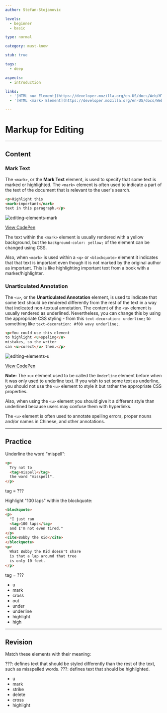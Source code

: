 ```yaml
---
author: Stefan-Stojanovic

levels:
  - beginner
  - basic

type: normal

category: must-know

stub: true

tags:
  - deep

aspects:
  - introduction

links:
  - '[HTML <u> Element](https://developer.mozilla.org/en-US/docs/Web/HTML/Element/u){documentation}'
  - '[HTML <mark> Element](https://developer.mozilla.org/en-US/docs/Web/HTML/Element/mark){documentation}'

---
```

# Markup for Editing
---
## Content

### Mark Text

The `<mark>`, or the **Mark Text** element, is used to specify that some text is marked or highlighted. The `<mark>` element is often used to indicate a part of the text of the document that is relevant to the user's search.

```html
<p>Highlight this
<mark>important</mark>
text in this paragraph.</p>
```
![editing-elements-mark](https://img.enkipro.com/55f1527201f294f0c317f4a3701727f3.png)

[View CodePen](https://codepen.io/enkidevs/pen/GBrJdP)

The text within the `<mark>` element is usually rendered with a yellow background, but the `background-color: yellow;` of the element can be changed using CSS.

Also, when `<mark>` is used within a `<q>` or `<blockquote>` element it indicates that that text is important even though it is not marked by the original author as important. This is like highlighting important text from a book with a marker/highlighter.


### Unarticulated Annotation

The `<u>`, or the **Unarticulated Annotation** element, is used to indicate that some text should be rendered differently from the rest of the text in a way that indicated non-textual annotation. The content of the `<u>` element is usually rendered as underlined. Nevertheless, you can change this by using the appropriate CSS styling - from this `text-decoration: underline;` to something like `text-decoration: #f00 wavy underline;`.

```html
<p>You could use this element
to highlight <u>speling</u>
mistakes, so the writer
can <u>corect</u> them.</p>
```

![editing-elements-u](https://img.enkipro.com/6c1c183ce8fda24a739e1c54523361d5.png)

[View CodePen](https://codepen.io/enkidevs/pen/OwWVBe)



**Note:** The `<u>` element used to be called the `Underline` element before when it was only used to underline text. If you wish to set some text as underline, you should not use the `<u>` element to style it but rather the appropriate CSS properties.

Also, when using the `<u>` element you should give it a different style than underlined because users may confuse them with hyperlinks.

The `<u>` element is often used to annotate spelling errors, proper nouns and/or names in Chinese, and other annotations.

---
## Practice

Underline the word "mispell":

```html
<p>
  Try not to
  <tag>mispell</tag>
  the word "misspell".
</p>
```

tag = ???

Highlight "100 laps" within the blockquote:

```html
<blockquote>
<p>
  "I just ran
  <tag>100 laps</tag>
  and I'm not even tired."
</p>
<cite>Bobby the Kid</cite>
</blockquote>
<p>
  What Bobby the Kid doesn't share
  is that a lap around that tree
  is only 10 feet.
</p>
```

tag = ???

* u
* mark
* cross
* out
* under
* underline
* highlight
* high

---
## Revision

Match these elements with their meaning:

???: defines text that should be styled differently than the rest of the text, such as misspelled words.
???: defines text that should be highlighted.

* u
* mark
* strike
* delete
* cross
* highlight
